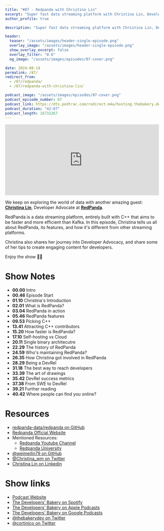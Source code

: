 ```yaml
---
title: "#87 - Redpanda with Christina Lin"
excerpt: "Super fast data streaming platform with Christina Lin, Developer Advocate at Redpanda"
author_profile: true

description: "Super fast data streaming platform with Christina Lin, Developer Advocate at Redpanda"

header:
  teaser: "/assets/images/header-single-episode.png"
  overlay_image: "/assets/images/header-single-episode.png"
  show_overlay_excerpt: false
  overlay_filter: "0.6"
  og_image: "/assets/images/episodes/87-cover.png"

date: 2024-08-14
permalink: /87/
redirect_from:
  - /87/redpanda/
  - /87/redpanda-with-christina-lin/

podcast_image: "/assets/images/episodes/87-cover.png"
podcast_episode_number: 87
podcast_link: https://dts.podtrac.com/redirect.m4a/hosting.thebakery.dev/87-thedevelopersbakery-redpanda.m4a
podcast_duration: "42:07"
podcast_length: 16732267
---
```


<iframe src="https://open.spotify.com/embed-podcast/show/4jV6Yoz7D38sZJlYMzJm3k" width="100%" height="232" frameborder="0" allowtransparency="true" allow="encrypted-media"></iframe>

We keep on exploring the world of data with another amazing guest: [**Christina Lin**](https://twitter.com/Christina_wm), Developer Advocate at [**RedPanda**](https://www.redpanda.com/).

RedPanda is a data streaming platform, entirely built with C++ that aims to be faster and more efficient than Kafka. In this episode, Christina tells us all about RedPanda, its features, and how it's different from other streaming platforms.

Christina also shares her journey into Developer Advocacy, and share some of her tips to create engaging content for developers.

Enjoy the show 👨‍🍳

# Show Notes

- **00.00** Intro
- **00.46** Episode Start
- **01.10** Christina's Introduction
- **02.01** What is RedPanda?
- **03.04** RedPanda in action
- **05.46** RedPanda features
- **09.53** Picking C++
- **13.41** Attracting C++ contributors
- **15.20** How faster is RedPanda?
- **17.10** Self-hosting vs Cloud
- **20.11** Single binary architecutre
- **22.29** The history of RedPanda
- **24.59** Who's maintaining RedPanda?
- **26.35** How Christina got involved in RedPanda
- **28.29** Being a DevRel
- **31.18** The best way to reach developers
- **33.39** The art of drawings
- **35.42** DevRel success metrics
- **37.38** From SWE to DevRel
- **39.21** Further reading
- **40.42** Where people can find you online?

# Resources

- <i class="fab fa-github"></i> [redpanda-data/redpanda on GitHub](https://github.com/redpanda-data/redpanda)
- <i class="fas fa-link"></i> [Redpanda Official Website](https://www.redpanda.com/)
- Mentioned Resources:
  - <i class="fab fa-youtube"></i> [Redpanda Youtube Channel](https://www.youtube.com/c/RedpandaData)
  - <i class="fas fa-link"></i> [Redpanda University](https://university.redpanda.com)
- <i class="fab fa-github"></i> [@weimeilin79 on GitHub](https://github.com/weimeilin79)
- <i class="fab fa-twitter"></i> [@Christina_wm on Twitter](https://twitter.com/Christina_wm)
- <i class="fab fa-linkedin"></i> [Christina Lin on Linkedin](https://www.linkedin.com/in/weimeilin/)

# Show links

- <i class="fas fa-link"></i> [Podcast Website](https://thebakery.dev)
- <i class="fab fa-spotify"></i> [The Developers' Bakery on Spotify](https://open.spotify.com/show/4jV6Yoz7D38sZJlYMzJm3k?si=AL3ske_0R_CKlEScMhYhug)
- <i class="fas fa-podcast"></i> [The Developers' Bakery on Apple Podcasts](https://podcasts.apple.com/us/podcast/the-developers-bakery/id1542849034)
- <i class="fab fa-google-play"></i> [The Developers' Bakery on Google Podcasts](https://podcasts.google.com/feed/aHR0cHM6Ly90aGViYWtlcnkuZGV2L3BvZGNhc3QueG1s)
- <i class="fab fa-twitter"></i> [@thebakerydev on Twitter](https://twitter.com/thebakerydev)
- <i class="fab fa-twitter"></i> [@cortinico on Twitter](https://twitter.com/cortinico)
